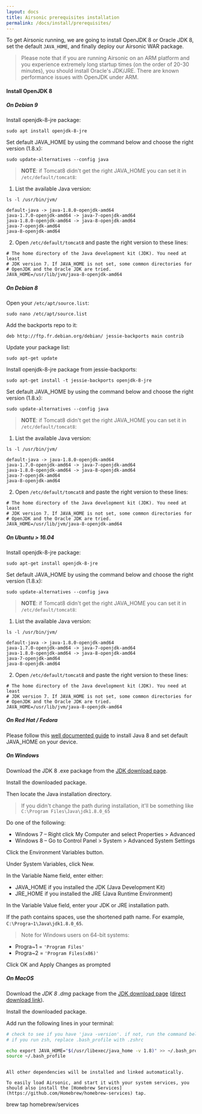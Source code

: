 ```yaml
---
layout: docs
title: Airsonic prerequisites installation
permalink: /docs/install/prerequisites/
---
```

To get Airsonic running, we are going to install OpenJDK 8 or Oracle JDK 8, set the default `JAVA_HOME`, and finally deploy our Airsonic WAR package.

> Please note that if you are running Airsonic on an ARM platform and you experience extremely long startup times (on the order of 20-30 minutes), you should install Oracle's JDK/JRE. There are known performance issues with OpenJDK under ARM.

#### Install OpenJDK 8

##### On Debian 9

Install openjdk-8-jre package:

```
sudo apt install openjdk-8-jre
```

Set default JAVA_HOME by using the command below and choose the right version (1.8.x):

```
sudo update-alternatives --config java
```

> **NOTE**:  if Tomcat8 didn't get the right JAVA_HOME you can set it in `/etc/default/tomcat8`:
1. List the available Java version:
```
ls -l /usr/bin/jvm/
```
```
default-java -> java-1.8.0-openjdk-amd64
java-1.7.0-openjdk-amd64 -> java-7-openjdk-amd64
java-1.8.0-openjdk-amd64 -> java-8-openjdk-amd64
java-7-openjdk-amd64
java-8-openjdk-amd64
```
2. Open `/etc/default/tomcat8` and paste the right version to these lines:
```
# The home directory of the Java development kit (JDK). You need at least
# JDK version 7. If JAVA_HOME is not set, some common directories for
# OpenJDK and the Oracle JDK are tried.
JAVA_HOME=/usr/lib/jvm/java-8-openjdk-amd64
```

##### On Debian 8

Open your `/etc/apt/source.list`:

```
sudo nano /etc/apt/source.list
```

Add the backports repo to it:

```
deb http://ftp.fr.debian.org/debian/ jessie-backports main contrib
```

Update your package list:

```
sudo apt-get update
```

Install openjdk-8-jre package from jessie-backports:

```
sudo apt-get install -t jessie-backports openjdk-8-jre
```

Set default JAVA_HOME by using the command below and choose the right version (1.8.x):

```
sudo update-alternatives --config java
```

> **NOTE**:  if Tomcat8 didn't get the right JAVA_HOME you can set it in `/etc/default/tomcat8`:
1. List the available Java version:
```
ls -l /usr/bin/jvm/
```
```
default-java -> java-1.8.0-openjdk-amd64
java-1.7.0-openjdk-amd64 -> java-7-openjdk-amd64
java-1.8.0-openjdk-amd64 -> java-8-openjdk-amd64
java-7-openjdk-amd64
java-8-openjdk-amd64
```
2. Open `/etc/default/tomcat8` and paste the right version to these lines:
```
# The home directory of the Java development kit (JDK). You need at least
# JDK version 7. If JAVA_HOME is not set, some common directories for
# OpenJDK and the Oracle JDK are tried.
JAVA_HOME=/usr/lib/jvm/java-8-openjdk-amd64
```

##### On Ubuntu > 16.04

Install openjdk-8-jre package:

```
sudo apt-get install openjdk-8-jre
```

Set default JAVA_HOME by using the command below and choose the right version (1.8.x):

```
sudo update-alternatives --config java
```
> **NOTE**:  if Tomcat8 didn't get the right JAVA_HOME you can set it in `/etc/default/tomcat8`:
1. List the available Java version:
```
ls -l /usr/bin/jvm/
```
```
default-java -> java-1.8.0-openjdk-amd64
java-1.7.0-openjdk-amd64 -> java-7-openjdk-amd64
java-1.8.0-openjdk-amd64 -> java-8-openjdk-amd64
java-7-openjdk-amd64
java-8-openjdk-amd64
```
2. Open `/etc/default/tomcat8` and paste the right version to these lines:
```
# The home directory of the Java development kit (JDK). You need at least
# JDK version 7. If JAVA_HOME is not set, some common directories for
# OpenJDK and the Oracle JDK are tried.
JAVA_HOME=/usr/lib/jvm/java-8-openjdk-amd64
```

##### On Red Hat / Fedora

Please follow this [well documented guide](https://www.digitalocean.com/community/tutorials/how-to-install-java-on-centos-and-fedora#install-oracle-java-8) to install Java 8  and set default JAVA_HOME on your device.

##### On Windows

Download the JDK 8 .exe package from the [JDK download page](http://www.oracle.com/technetwork/java/javase/downloads/jdk8-downloads-2133151.html).

Install the downloaded package.

Then locate the Java installation directory.
> If you didn't change the path during installation, it'll be something like `C:\Program Files\Java\jdk1.8.0_65`

Do one of the following:
- Windows 7 – Right click My Computer and select Properties > Advanced
- Windows 8 – Go to Control Panel > System > Advanced System Settings

Click the Environment Variables button.

Under System Variables, click New.

In the Variable Name field, enter either:
- JAVA_HOME if you installed the JDK (Java Development Kit)
- JRE_HOME if you installed the JRE (Java Runtime Environment)

In the Variable Value field, enter your JDK or JRE installation path.

If the path contains spaces, use the shortened path name.
For example, `C:\Progra~1\Java\jdk1.8.0_65`.
> Note for Windows users on 64-bit systems:
- Progra~1 = `'Program Files'`
- Progra~2 = `'Program Files(x86)'`

Click OK and Apply Changes as prompted

##### On MacOS

Download the _JDK 8 .dmg_ package from the [JDK download page](https://www.oracle.com/technetwork/java/javase/downloads/jdk8-downloads-2133151.html) ([direct download link](http://download.oracle.com/otn-pub/java/jdk/8u191-b12/2787e4a523244c269598db4e85c51e0c/jdk-8u191-macosx-x64.dmg)).

Install the downloaded package.

Add run the following lines in your terminal:

```bash
# check to see if you have 'java -version'. if not, run the command below
# if you run zsh, replace .bash_profile with .zshrc

echo export JAVA_HOME="$(/usr/libexec/java_home -v 1.8)" >> ~/.bash_profile && \
source ~/.bash_profile
```
```

All other dependencies will be installed and linked automatically.

To easily load Airsonic, and start it with your system services, you should also install the [Homebrew Services](https://github.com/Homebrew/homebrew-services) tap.

```
brew tap homebrew/services
```